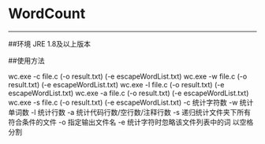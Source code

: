 # WordCount

----------------
##环境
JRE 1.8及以上版本

##使用方法

wc.exe -c file.c (-o result.txt) (-e escapeWordList.txt)
wc.exe -w file.c (-o result.txt) (-e escapeWordList.txt)
wc.exe -l file.c (-o result.txt) (-e escapeWordList.txt)
wc.exe -a file.c (-o result.txt) (-e escapeWordList.txt)
wc.exe -s file.c (-o result.txt) (-e escapeWordList.txt)
-c 统计字符数 
-w 统计单词数 
-l 统计行数 
-a 统计代码行数/空行数/注释行数 
-s 递归统计文件夹下所有符合条件的文件 
-o 指定输出文件名 
-e 统计字符时忽略该文件列表中的词 以空格分割
